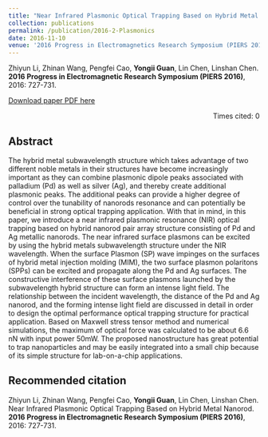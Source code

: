 ```yaml
---
title: "Near Infrared Plasmonic Optical Trapping Based on Hybrid Metal Nanorod"
collection: publications
permalink: /publication/2016-2-Plasmonics
date: 2016-11-10
venue: '2016 Progress in Electromagnetics Research Symposium (PIERS 2016)'
---
```


Zhiyun Li, Zhinan Wang, Pengfei Cao, <b>Yongii Guan</b>, Lin Chen, Linshan Chen. <b>2016 Progress in Electromagnetic Research Symposium (PIERS 2016)</b>, 2016: 727-731.

[Download paper PDF here](https://github.com/Yongji-Guan/Yongji-Guan.github.io/blob/master/files/2016-2.pdf) <p align="right">Times cited: 0</p>

## Abstract
The hybrid metal subwavelength structure which takes advantage of two different noble metals in their structures have become increasingly important as they can combine plasmonic dipole peaks associated with palladium (Pd) as well as silver (Ag), and thereby create additional plasmonic peaks. The additional peaks can provide a higher degree of control over the tunability of nanorods resonance and can potentially be beneficial in strong optical trapping application. With that in mind, in this paper, we introduce a near infrared plasmonic resonance (NIR) optical trapping based on hybrid nanorod pair array structure consisting of Pd and Ag metallic nanorods. The near infrared surface plasmons can be excited by using the hybrid metals subwavelength structure under the NIR wavelength. When the surface Plasmon (SP) wave impinges on the surfaces of hybrid metal injection molding (MIM), the two surface plasmon polaritons (SPPs) can be excited and propagate along the Pd and Ag surfaces. The constructive interference of these surface plasmons launched by the subwavelength hybrid structure can form an intense light field. The relationship between the incident wavelength, the distance of the Pd and Ag nanorod, and the forming intense light field are discussed in detail in order to design the optimal performance optical trapping structure for practical application. Based on Maxwell stress tensor method and numerical simulations, the maximum of optical force was calculated to be about 6.6 nN with input power 50mW. The proposed nanostructure has great potential to trap nanoparticles and may be easily integrated into a small chip because of its simple structure for lab-on-a-chip applications.

## Recommended citation
Zhiyun Li, Zhinan Wang, Pengfei Cao, <b>Yongii Guan</b>, Lin Chen, Linshan Chen. Near Infrared Plasmonic Optical Trapping Based on Hybrid Metal Nanorod. <b>2016 Progress in Electromagnetic Research Symposium (PIERS 2016)</b>, 2016: 727-731.



